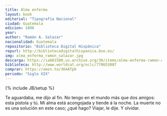 ```yaml
---
title: Alma enferma 
layout: book
editorial: "Tipografía Nacional"
ciudad: Guatemala
edicion: 1896
year: 
author: "Ramón A. Salazar"
nacionalidad: Guatemala
repositorio: "Biblioteca Digital Hispánica"
repurl: http://bibliotecadigitalhispanica.bne.es/
img: alma_enferma_ramon_salazar.jpg
descarga: https://ia601500.us.archive.org/30/items/alma-enferma-ramon-a.-salazar_202011/Alma%20enferma%20-%20Ram%C3%B3n%20A.%20Salazar.pdf
biblioteca: http://www.worldcat.org/oclc/778653007
comprar: https://amzn.to/364ATpb
periodo: "Siglo XIX"
---
```

{% include JB/setup %}

Te aguardaba, me dijo al fin. No tengo en el mundo más que dos amigos: esta pistola y tú. Mi alma está acongojada y tiende á la noche.
La muerte no es una solución en este caso; ¿qué hago?
Viajar, le dije. Y olvidar.
